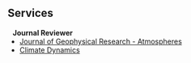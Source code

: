 ## Services

<h4 style="margin:0 10px 0;">Journal Reviewer</h4>

<ul style="margin:0 0 20px;">
  <li><a href="https://agupubs.onlinelibrary.wiley.com/journal/21698996"><autocolor>Journal of Geophysical Research - Atmospheres</autocolor></a></li>
  <li><a href="https://link.springer.com/journal/382"><autocolor>Climate Dynamics</autocolor></a></li>
</ul>

